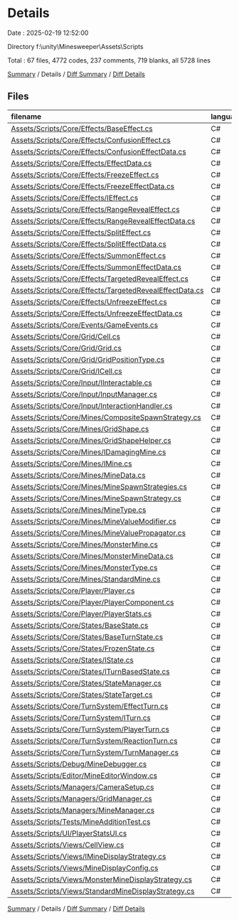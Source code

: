 # Details

Date : 2025-02-19 12:52:00

Directory f:\\unity\\Minesweeper\\Assets\\Scripts

Total : 67 files,  4772 codes, 237 comments, 719 blanks, all 5728 lines

[Summary](results.md) / Details / [Diff Summary](diff.md) / [Diff Details](diff-details.md)

## Files
| filename | language | code | comment | blank | total |
| :--- | :--- | ---: | ---: | ---: | ---: |
| [Assets/Scripts/Core/Effects/BaseEffect.cs](/Assets/Scripts/Core/Effects/BaseEffect.cs) | C# | 84 | 3 | 12 | 99 |
| [Assets/Scripts/Core/Effects/ConfusionEffect.cs](/Assets/Scripts/Core/Effects/ConfusionEffect.cs) | C# | 67 | 3 | 9 | 79 |
| [Assets/Scripts/Core/Effects/ConfusionEffectData.cs](/Assets/Scripts/Core/Effects/ConfusionEffectData.cs) | C# | 15 | 0 | 2 | 17 |
| [Assets/Scripts/Core/Effects/EffectData.cs](/Assets/Scripts/Core/Effects/EffectData.cs) | C# | 60 | 0 | 10 | 70 |
| [Assets/Scripts/Core/Effects/FreezeEffect.cs](/Assets/Scripts/Core/Effects/FreezeEffect.cs) | C# | 87 | 3 | 10 | 100 |
| [Assets/Scripts/Core/Effects/FreezeEffectData.cs](/Assets/Scripts/Core/Effects/FreezeEffectData.cs) | C# | 15 | 0 | 2 | 17 |
| [Assets/Scripts/Core/Effects/IEffect.cs](/Assets/Scripts/Core/Effects/IEffect.cs) | C# | 33 | 7 | 6 | 46 |
| [Assets/Scripts/Core/Effects/RangeRevealEffect.cs](/Assets/Scripts/Core/Effects/RangeRevealEffect.cs) | C# | 95 | 3 | 12 | 110 |
| [Assets/Scripts/Core/Effects/RangeRevealEffectData.cs](/Assets/Scripts/Core/Effects/RangeRevealEffectData.cs) | C# | 32 | 0 | 5 | 37 |
| [Assets/Scripts/Core/Effects/SplitEffect.cs](/Assets/Scripts/Core/Effects/SplitEffect.cs) | C# | 111 | 18 | 25 | 154 |
| [Assets/Scripts/Core/Effects/SplitEffectData.cs](/Assets/Scripts/Core/Effects/SplitEffectData.cs) | C# | 25 | 6 | 5 | 36 |
| [Assets/Scripts/Core/Effects/SummonEffect.cs](/Assets/Scripts/Core/Effects/SummonEffect.cs) | C# | 128 | 7 | 19 | 154 |
| [Assets/Scripts/Core/Effects/SummonEffectData.cs](/Assets/Scripts/Core/Effects/SummonEffectData.cs) | C# | 74 | 0 | 13 | 87 |
| [Assets/Scripts/Core/Effects/TargetedRevealEffect.cs](/Assets/Scripts/Core/Effects/TargetedRevealEffect.cs) | C# | 60 | 5 | 8 | 73 |
| [Assets/Scripts/Core/Effects/TargetedRevealEffectData.cs](/Assets/Scripts/Core/Effects/TargetedRevealEffectData.cs) | C# | 24 | 0 | 3 | 27 |
| [Assets/Scripts/Core/Effects/UnfreezeEffect.cs](/Assets/Scripts/Core/Effects/UnfreezeEffect.cs) | C# | 88 | 5 | 13 | 106 |
| [Assets/Scripts/Core/Effects/UnfreezeEffectData.cs](/Assets/Scripts/Core/Effects/UnfreezeEffectData.cs) | C# | 15 | 0 | 2 | 17 |
| [Assets/Scripts/Core/Events/GameEvents.cs](/Assets/Scripts/Core/Events/GameEvents.cs) | C# | 46 | 0 | 9 | 55 |
| [Assets/Scripts/Core/Grid/Cell.cs](/Assets/Scripts/Core/Grid/Cell.cs) | C# | 25 | 0 | 5 | 30 |
| [Assets/Scripts/Core/Grid/Grid.cs](/Assets/Scripts/Core/Grid/Grid.cs) | C# | 48 | 0 | 8 | 56 |
| [Assets/Scripts/Core/Grid/GridPositionType.cs](/Assets/Scripts/Core/Grid/GridPositionType.cs) | C# | 15 | 0 | 1 | 16 |
| [Assets/Scripts/Core/Grid/ICell.cs](/Assets/Scripts/Core/Grid/ICell.cs) | C# | 8 | 0 | 0 | 8 |
| [Assets/Scripts/Core/Input/IInteractable.cs](/Assets/Scripts/Core/Input/IInteractable.cs) | C# | 10 | 0 | 1 | 11 |
| [Assets/Scripts/Core/Input/InputManager.cs](/Assets/Scripts/Core/Input/InputManager.cs) | C# | 93 | 0 | 11 | 104 |
| [Assets/Scripts/Core/Input/InteractionHandler.cs](/Assets/Scripts/Core/Input/InteractionHandler.cs) | C# | 60 | 0 | 7 | 67 |
| [Assets/Scripts/Core/Mines/CompositeSpawnStrategy.cs](/Assets/Scripts/Core/Mines/CompositeSpawnStrategy.cs) | C# | 43 | 5 | 7 | 55 |
| [Assets/Scripts/Core/Mines/GridShape.cs](/Assets/Scripts/Core/Mines/GridShape.cs) | C# | 14 | 0 | 0 | 14 |
| [Assets/Scripts/Core/Mines/GridShapeHelper.cs](/Assets/Scripts/Core/Mines/GridShapeHelper.cs) | C# | 131 | 7 | 19 | 157 |
| [Assets/Scripts/Core/Mines/IDamagingMine.cs](/Assets/Scripts/Core/Mines/IDamagingMine.cs) | C# | 5 | 0 | 1 | 6 |
| [Assets/Scripts/Core/Mines/IMine.cs](/Assets/Scripts/Core/Mines/IMine.cs) | C# | 8 | 0 | 1 | 9 |
| [Assets/Scripts/Core/Mines/MineData.cs](/Assets/Scripts/Core/Mines/MineData.cs) | C# | 205 | 2 | 31 | 238 |
| [Assets/Scripts/Core/Mines/MineSpawnStrategies.cs](/Assets/Scripts/Core/Mines/MineSpawnStrategies.cs) | C# | 89 | 11 | 17 | 117 |
| [Assets/Scripts/Core/Mines/MineSpawnStrategy.cs](/Assets/Scripts/Core/Mines/MineSpawnStrategy.cs) | C# | 19 | 1 | 2 | 22 |
| [Assets/Scripts/Core/Mines/MineType.cs](/Assets/Scripts/Core/Mines/MineType.cs) | C# | 11 | 0 | 0 | 11 |
| [Assets/Scripts/Core/Mines/MineValueModifier.cs](/Assets/Scripts/Core/Mines/MineValueModifier.cs) | C# | 68 | 2 | 12 | 82 |
| [Assets/Scripts/Core/Mines/MineValuePropagator.cs](/Assets/Scripts/Core/Mines/MineValuePropagator.cs) | C# | 68 | 4 | 7 | 79 |
| [Assets/Scripts/Core/Mines/MonsterMine.cs](/Assets/Scripts/Core/Mines/MonsterMine.cs) | C# | 182 | 16 | 27 | 225 |
| [Assets/Scripts/Core/Mines/MonsterMineData.cs](/Assets/Scripts/Core/Mines/MonsterMineData.cs) | C# | 61 | 12 | 12 | 85 |
| [Assets/Scripts/Core/Mines/MonsterType.cs](/Assets/Scripts/Core/Mines/MonsterType.cs) | C# | 25 | 0 | 0 | 25 |
| [Assets/Scripts/Core/Mines/StandardMine.cs](/Assets/Scripts/Core/Mines/StandardMine.cs) | C# | 97 | 4 | 11 | 112 |
| [Assets/Scripts/Core/Player/Player.cs](/Assets/Scripts/Core/Player/Player.cs) | C# | 37 | 1 | 10 | 48 |
| [Assets/Scripts/Core/Player/PlayerComponent.cs](/Assets/Scripts/Core/Player/PlayerComponent.cs) | C# | 45 | 3 | 10 | 58 |
| [Assets/Scripts/Core/Player/PlayerStats.cs](/Assets/Scripts/Core/Player/PlayerStats.cs) | C# | 61 | 0 | 14 | 75 |
| [Assets/Scripts/Core/States/BaseState.cs](/Assets/Scripts/Core/States/BaseState.cs) | C# | 44 | 1 | 6 | 51 |
| [Assets/Scripts/Core/States/BaseTurnState.cs](/Assets/Scripts/Core/States/BaseTurnState.cs) | C# | 30 | 1 | 5 | 36 |
| [Assets/Scripts/Core/States/FrozenState.cs](/Assets/Scripts/Core/States/FrozenState.cs) | C# | 125 | 0 | 10 | 135 |
| [Assets/Scripts/Core/States/IState.cs](/Assets/Scripts/Core/States/IState.cs) | C# | 15 | 0 | 1 | 16 |
| [Assets/Scripts/Core/States/ITurnBasedState.cs](/Assets/Scripts/Core/States/ITurnBasedState.cs) | C# | 9 | 0 | 1 | 10 |
| [Assets/Scripts/Core/States/StateManager.cs](/Assets/Scripts/Core/States/StateManager.cs) | C# | 136 | 0 | 20 | 156 |
| [Assets/Scripts/Core/States/StateTarget.cs](/Assets/Scripts/Core/States/StateTarget.cs) | C# | 10 | 0 | 0 | 10 |
| [Assets/Scripts/Core/TurnSystem/EffectTurn.cs](/Assets/Scripts/Core/TurnSystem/EffectTurn.cs) | C# | 39 | 2 | 6 | 47 |
| [Assets/Scripts/Core/TurnSystem/ITurn.cs](/Assets/Scripts/Core/TurnSystem/ITurn.cs) | C# | 11 | 0 | 1 | 12 |
| [Assets/Scripts/Core/TurnSystem/PlayerTurn.cs](/Assets/Scripts/Core/TurnSystem/PlayerTurn.cs) | C# | 56 | 4 | 8 | 68 |
| [Assets/Scripts/Core/TurnSystem/ReactionTurn.cs](/Assets/Scripts/Core/TurnSystem/ReactionTurn.cs) | C# | 39 | 2 | 6 | 47 |
| [Assets/Scripts/Core/TurnSystem/TurnManager.cs](/Assets/Scripts/Core/TurnSystem/TurnManager.cs) | C# | 147 | 4 | 23 | 174 |
| [Assets/Scripts/Debug/MineDebugger.cs](/Assets/Scripts/Debug/MineDebugger.cs) | C# | 213 | 8 | 24 | 245 |
| [Assets/Scripts/Editor/MineEditorWindow.cs](/Assets/Scripts/Editor/MineEditorWindow.cs) | C# | 172 | 22 | 36 | 230 |
| [Assets/Scripts/Managers/CameraSetup.cs](/Assets/Scripts/Managers/CameraSetup.cs) | C# | 33 | 5 | 7 | 45 |
| [Assets/Scripts/Managers/GridManager.cs](/Assets/Scripts/Managers/GridManager.cs) | C# | 112 | 0 | 20 | 132 |
| [Assets/Scripts/Managers/MineManager.cs](/Assets/Scripts/Managers/MineManager.cs) | C# | 260 | 17 | 40 | 317 |
| [Assets/Scripts/Tests/MineAdditionTest.cs](/Assets/Scripts/Tests/MineAdditionTest.cs) | C# | 56 | 4 | 7 | 67 |
| [Assets/Scripts/UI/PlayerStatsUI.cs](/Assets/Scripts/UI/PlayerStatsUI.cs) | C# | 84 | 7 | 21 | 112 |
| [Assets/Scripts/Views/CellView.cs](/Assets/Scripts/Views/CellView.cs) | C# | 334 | 14 | 44 | 392 |
| [Assets/Scripts/Views/IMineDisplayStrategy.cs](/Assets/Scripts/Views/IMineDisplayStrategy.cs) | C# | 8 | 0 | 1 | 9 |
| [Assets/Scripts/Views/MineDisplayConfig.cs](/Assets/Scripts/Views/MineDisplayConfig.cs) | C# | 170 | 6 | 24 | 200 |
| [Assets/Scripts/Views/MonsterMineDisplayStrategy.cs](/Assets/Scripts/Views/MonsterMineDisplayStrategy.cs) | C# | 144 | 10 | 23 | 177 |
| [Assets/Scripts/Views/StandardMineDisplayStrategy.cs](/Assets/Scripts/Views/StandardMineDisplayStrategy.cs) | C# | 38 | 2 | 6 | 46 |

[Summary](results.md) / Details / [Diff Summary](diff.md) / [Diff Details](diff-details.md)